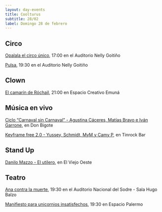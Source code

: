 ```yaml
---
layout: day-events
title: Coolturus
subtitle: 28/02
label: Domingo 28 de febrero
---
```


## Circo

[Opalala el circo único](https://www.tickantel.com.uy/inicio/espectaculo/40009534/espectaculo/Opalal%C3%A1%20-%20El%20Circo%20%C3%BAnico?1), 17:00 en el Auditorio Nelly Goitiño

[Pulsa](http://www.auditorionellygoitiño.gub.uy/index.php/programacion/item/pulsa.html), 19:30 en el Auditorio Nelly Goitiño

## Clown

[El camarín de Róchail](https://instagram.com/emuna_espaciocreativo?igshid=19mesfohhei8y), 21:00 en Espacio Creativo Emuná

## Música en vivo

[Ciclo “Carnaval sin Carnaval” - Agustina Cáceres, Matías Bravo e Iván Garrone](https://instagram.com/restaurantedonbigote?igshid=164zq44egnbtq), en Don Bigote

[Keyframe free 2.0 - Yussey, Schmidt, MyM y Camy P](https://instagram.com/tinrock_bar?igshid=14pb425v6n836), en Tinrock Bar

## Stand Up

[Danilo Mazzo - El utilero](https://instagram.com/viejooeste.prado?igshid=11rsgnlou42g5), en El Viejo Oeste

## Teatro

[Ana contra la muerte](https://www.tickantel.com.uy/inicio/espectaculo/40009531/espectaculo/Ana%20contra%20la%20muerte?2), 19:30 en el Auditorio Nacional del Sodre - Sala Hugo Balzo

[Manifiesto para unicornios insatisfechos](https://instagram.com/salaespaciopalermo?igshid=1bmb3d8brkyad), 19:30 en Espacio Palermo
